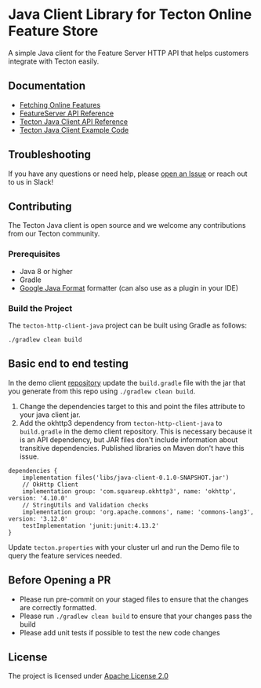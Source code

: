 # Java Client Library for Tecton Online Feature Store

A simple Java client for the Feature Server HTTP API that helps customers integrate with Tecton easily.

## Documentation

* [Fetching Online Features](https://docs.tecton.ai/latest/examples/fetch-real-time-features.html)
* [FeatureServer API Reference](https://docs.tecton.ai/rest-swagger/docs.html)
* [Tecton Java Client API Reference](https://www.javadoc.io/doc/ai.tecton/java-client/latest/index.html)
* [Tecton Java Client Example Code](https://github.com/tecton-ai/TectonClientDemo/tree/main/src/main/java)

## Troubleshooting

If you have any questions or need help,
please [open an Issue](https://github.com/tecton-ai/tecton-http-client-java/issues) or reach out to us in Slack!

## Contributing

The Tecton Java client is open source and we welcome any contributions from our Tecton community.

### Prerequisites

* Java 8 or higher
* Gradle
* [Google Java Format](https://github.com/google/google-java-format) formatter (can also use as a plugin in your IDE)

### Build the Project

The `tecton-http-client-java` project can be built using Gradle as follows:

`./gradlew clean build`

## Basic end to end testing

In the demo client [repository](https://github.com/tecton-ai/TectonClientDemo) update the `build.gradle` file with the
jar that you generate from this repo using `./gradlew clean build`.

1. Change the dependencies target to this and point the files attribute to your java client jar.
2. Add the okhttp3 dependency from `tecton-http-client-java` to `build.gradle` in the demo client repository. This is
   necessary because it is an API dependency, but JAR files don't include information about transitive dependencies.
   Published libraries on Maven don't have this issue.

```
dependencies {
    implementation files('libs/java-client-0.1.0-SNAPSHOT.jar')
    // OkHttp Client
    implementation group: 'com.squareup.okhttp3', name: 'okhttp', version: '4.10.0'
    // StringUtils and Validation checks
    implementation group: 'org.apache.commons', name: 'commons-lang3', version: '3.12.0'
    testImplementation 'junit:junit:4.13.2'
}
```

Update `tecton.properties` with your cluster url and run the Demo file to query the feature services needed.

## Before Opening a PR

* Please run pre-commit on your staged files to ensure that the changes are correctly formatted.
* Please run `./gradlew clean build` to ensure that your changes pass the build
* Please add unit tests if possible to test the new code changes

## License

The project is licensed
under [Apache License 2.0](https://github.com/tecton-ai/tecton-http-client-java/blob/main/LICENSE.md)
